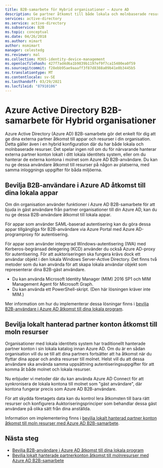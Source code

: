 ```yaml
---
title: B2B-samarbete för Hybrid organisationer – Azure AD
description: Ge partner åtkomst till både lokala och molnbaserade resurser med Azure AD B2B-samarbete.
services: active-directory
ms.service: active-directory
ms.subservice: B2B
ms.topic: conceptual
ms.date: 04/26/2018
ms.author: mimart
author: msmimart
manager: celestedg
ms.reviewer: mal
ms.collection: M365-identity-device-management
ms.openlocfilehash: 427f7ad4d6a1b9839b1197ef9f7ca15400ea0f59
ms.sourcegitcommit: f28ebb95ae9aaaff3f87d8388a09b41e0b3445b5
ms.translationtype: MT
ms.contentlocale: sv-SE
ms.lasthandoff: 03/29/2021
ms.locfileid: "87910106"
---
```

# <a name="azure-active-directory-b2b-collaboration-for-hybrid-organizations"></a>Azure Active Directory B2B-samarbete för Hybrid organisationer

Azure Active Directory (Azure AD) B2B-samarbete gör det enkelt för dig att ge dina externa partner åtkomst till appar och resurser i din organisation. Detta gäller även i en hybrid konfiguration där du har både lokala och molnbaserade resurser. Det spelar ingen roll om du för närvarande hanterar externa partner konton lokalt i ditt lokala identitets system, eller om du hanterar de externa kontona i molnet som Azure AD B2B-användare. Du kan nu ge dessa användare åtkomst till resurser på någon av platserna, med samma inloggnings uppgifter för båda miljöerna.

## <a name="grant-b2b-users-in-azure-ad-access-to-your-on-premises-apps"></a>Bevilja B2B-användare i Azure AD åtkomst till dina lokala appar

Om din organisation använder funktioner i Azure AD B2B-samarbete för att bjuda in gäst användare från partner organisationer till din Azure AD, kan du nu ge dessa B2B-användare åtkomst till lokala appar.

För appar som använder SAML-baserad autentisering kan du göra dessa appar tillgängliga för B2B-användare via Azure Portal med Azure AD-programproxy för autentisering.

För appar som använder integrerad Windows-autentisering (IWA) med Kerberos-begränsad delegering (KCD) använder du också Azure AD-proxy för autentisering. För att auktoriseringen ska fungera krävs dock ett användar objekt i den lokala Windows Server-Active Directory. Det finns två metoder som du kan använda för att skapa lokala användar objekt som representerar dina B2B-gäst användare.

- Du kan använda Microsoft Identity Manager (MIM) 2016 SP1 och MIM Management Agent för Microsoft Graph.
- Du kan använda ett PowerShell-skript. (Den här lösningen kräver inte MIM.)

Mer information om hur du implementerar dessa lösningar finns i [bevilja B2B-användare i Azure AD åtkomst till dina lokala program](hybrid-cloud-to-on-premises.md).

## <a name="grant-locally-managed-partner-accounts-access-to-cloud-resources"></a>Bevilja lokalt hanterad partner konton åtkomst till moln resurser

Organisationer med lokala identitets system har traditionellt hanterade partner konton i sin lokala katalog innan Azure AD. Om du är en sådan organisation vill du se till att dina partners fortsätter att ha åtkomst när du flyttar dina appar och andra resurser till molnet. Helst vill du att dessa användare ska använda samma uppsättning autentiseringsuppgifter för att komma åt både molnet och lokala resurser. 

Nu erbjuder vi metoder där du kan använda Azure AD Connect för att synkronisera de lokala kontona till molnet som "gäst användare", där kontona fungerar precis som Azure AD B2B-användare.

För att skydda företagets data kan du kontrol lera åtkomsten till bara rätt resurser och konfigurera Auktoriseringsprinciper som behandlar dessa gäst användare på olika sätt från dina anställda.

Information om implementering finns i [bevilja lokalt hanterad partner konton åtkomst till moln resurser med Azure AD B2B-samarbete](hybrid-on-premises-to-cloud.md).
 
## <a name="next-steps"></a>Nästa steg

- [Bevilja B2B-användare i Azure AD åtkomst till dina lokala program](hybrid-cloud-to-on-premises.md)
- [Bevilja lokalt hanterade partnerkonton åtkomst till molnresurser med Azure AD B2B-samarbete](hybrid-on-premises-to-cloud.md)


